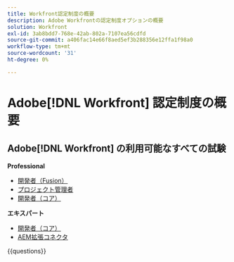 ```yaml
---
title: Workfront認定制度の概要
description: Adobe Workfrontの認定制度オプションの概要
solution: Workfront
exl-id: 3ab8bdd7-768e-42ab-802a-7107ea56cdfd
source-git-commit: a406fac14e66f8aed5ef3b288356e12ffa1f98a0
workflow-type: tm+mt
source-wordcount: '31'
ht-degree: 0%

---
```


# Adobe[!DNL Workfront] 認定制度の概要

## Adobe[!DNL Workfront] の利用可能なすべての試験

**Professional**

* [ 開発者（Fusion） ](/help/certifications/aw/aw-fusion-p-developer.md) <!--AD0-E902-->
* [ プロジェクト管理者 ](/help/certifications/aw/aw-p-project-manager.md) <!--AD0-E903-->
* [ 開発者（コア） ](/help/certifications/aw/aw-core-p-developer-23-12.md) <!--AD0-E908-->

**エキスパート**

* [ 開発者（コア） ](/help/certifications/aw/aw-core-e-developer-23-08.md) <!--AD0-E907-->
* [AEM拡張コネクタ ](/help/certifications/aw/aw-aem-e-connector.md) <!--AD0-E906-->

{{questions}}

